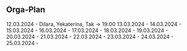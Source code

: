 ## Orga-Plan

12.03.2024 - Dilara, Yekaterina, Tak -> 19:00
13.03.2024 - 
14.03.2024 - 
15.03.2024 - 
16.03.2024 - 
17.03.2024 - 
18.03.2024 - 
19.03.2024 - 
20.03.2024 - 
21.03.2024 - 
22.03.2024 - 
23.03.2024 - 
24.03.2024 - 
25.03.2024 - 
